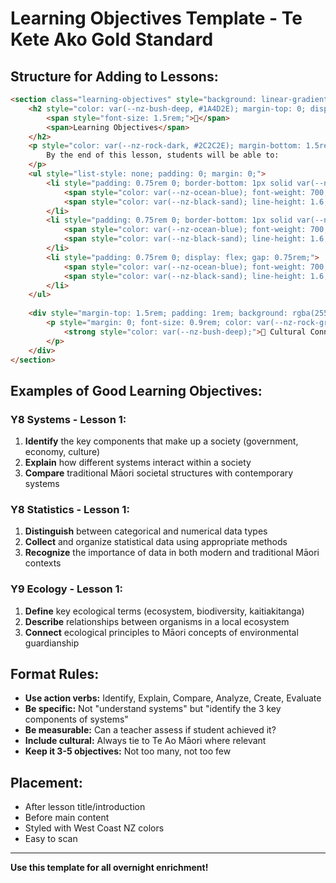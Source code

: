 # Learning Objectives Template - Te Kete Ako Gold Standard

## Structure for Adding to Lessons:

```html
<section class="learning-objectives" style="background: linear-gradient(135deg, var(--nz-sky-blue, #E3F2FA), var(--nz-alps-ice, #F5F7F9)); padding: 2rem; border-radius: 12px; border-left: 4px solid var(--nz-ocean-blue, #0E5A7E); margin: 2rem 0;">
    <h2 style="color: var(--nz-bush-deep, #1A4D2E); margin-top: 0; display: flex; align-items: center; gap: 0.75rem;">
        <span style="font-size: 1.5rem;">🎯</span>
        <span>Learning Objectives</span>
    </h2>
    <p style="color: var(--nz-rock-dark, #2C2C2E); margin-bottom: 1.5rem; font-style: italic;">
        By the end of this lesson, students will be able to:
    </p>
    <ul style="list-style: none; padding: 0; margin: 0;">
        <li style="padding: 0.75rem 0; border-bottom: 1px solid var(--nz-alps-mist, #E8EDF2); display: flex; gap: 0.75rem;">
            <span style="color: var(--nz-ocean-blue); font-weight: 700; flex-shrink: 0;">1.</span>
            <span style="color: var(--nz-black-sand); line-height: 1.6;">[SPECIFIC, MEASURABLE OBJECTIVE]</span>
        </li>
        <li style="padding: 0.75rem 0; border-bottom: 1px solid var(--nz-alps-mist, #E8EDF2); display: flex; gap: 0.75rem;">
            <span style="color: var(--nz-ocean-blue); font-weight: 700; flex-shrink: 0;">2.</span>
            <span style="color: var(--nz-black-sand); line-height: 1.6;">[SPECIFIC, MEASURABLE OBJECTIVE]</span>
        </li>
        <li style="padding: 0.75rem 0; display: flex; gap: 0.75rem;">
            <span style="color: var(--nz-ocean-blue); font-weight: 700; flex-shrink: 0;">3.</span>
            <span style="color: var(--nz-black-sand); line-height: 1.6;">[SPECIFIC, MEASURABLE OBJECTIVE]</span>
        </li>
    </ul>
    
    <div style="margin-top: 1.5rem; padding: 1rem; background: rgba(255,255,255,0.6); border-radius: 8px;">
        <p style="margin: 0; font-size: 0.9rem; color: var(--nz-rock-grey);">
            <strong style="color: var(--nz-bush-deep);">🌿 Cultural Connection:</strong> [HOW THIS LESSON CONNECTS TO TE AO MĀORI]
        </p>
    </div>
</section>
```

## Examples of Good Learning Objectives:

### Y8 Systems - Lesson 1:
1. **Identify** the key components that make up a society (government, economy, culture)
2. **Explain** how different systems interact within a society
3. **Compare** traditional Māori societal structures with contemporary systems

### Y8 Statistics - Lesson 1:
1. **Distinguish** between categorical and numerical data types
2. **Collect** and organize statistical data using appropriate methods
3. **Recognize** the importance of data in both modern and traditional Māori contexts

### Y9 Ecology - Lesson 1:
1. **Define** key ecological terms (ecosystem, biodiversity, kaitiakitanga)
2. **Describe** relationships between organisms in a local ecosystem
3. **Connect** ecological principles to Māori concepts of environmental guardianship

## Format Rules:

- **Use action verbs:** Identify, Explain, Compare, Analyze, Create, Evaluate
- **Be specific:** Not "understand systems" but "identify the 3 key components of systems"
- **Be measurable:** Can a teacher assess if student achieved it?
- **Include cultural:** Always tie to Te Ao Māori where relevant
- **Keep it 3-5 objectives:** Not too many, not too few

## Placement:

- After lesson title/introduction
- Before main content
- Styled with West Coast NZ colors
- Easy to scan

---

**Use this template for all overnight enrichment!**

